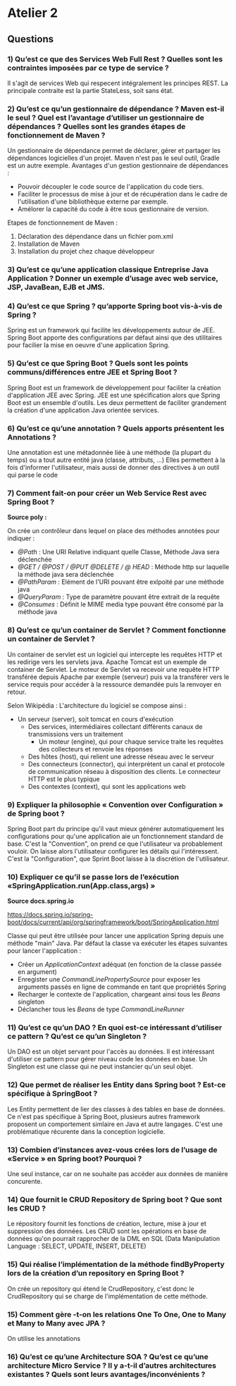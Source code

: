 # Atelier 2
## Questions
### 1) Qu’est ce que des Services Web Full Rest ? Quelles sont les contraintes imposées par ce type de service ?
Il s'agit de services Web qui respecent intégralement les principes REST. La principale contraite est la partie StateLess, soit sans état.

### 2) Qu’est ce qu’un gestionnaire de dépendance ? Maven est-il le seul ? Quel est l’avantage d’utiliser un gestionnaire de dépendances ? Quelles sont les grandes étapes de fonctionnement de Maven ?
Un gestionnaire de dépendance permet de déclarer, gérer et partager les dépendances logicielles d'un projet.
Maven n'est pas le seul outil, Gradle est un autre exemple.
Avantages d'un gestion gestionnaire de dépendances :
- Pouvoir découpler le code source de l'application du code tiers.
- Faciliter le processus de mise à jour et de récupération dans le cadre de l'utilisation d'une bibliothèque externe par exemple.
- Amélorer la capacité du code à être sous gestionnaire de version.

Etapes de fonctionnement de Maven :
1. Déclaration des dépendance dans un fichier pom.xml
2. Installation de Maven
3. Installation du projet chez chaque développeur


### 3) Qu’est ce qu’une application classique Entreprise Java Application ? Donner un exemple d’usage avec web service, JSP, JavaBean, EJB et JMS.

### 4) Qu’est ce que Spring ? qu’apporte Spring boot vis-à-vis de Spring ?
Spring est un framework qui facilite les développements autour de JEE.
Spring Boot apporte des configurations par défaut ainsi que des utilitaires pour facilier la mise en oeuvre d'une application Spring.

### 5) Qu’est ce que Spring Boot ? Quels sont les points communs/différences entre JEE et Spring Boot ?
Spring Boot est un framework de développement pour faciliter la création d'application JEE avec Spring.
JEE est une spécification alors que Spring Boot est un ensemble d'outils. Les deux permettent de faciliter grandement la création d'une application Java orientée services.

### 6) Qu’est ce qu’une annotation ? Quels apports présentent les Annotations ?
Une annotation est une métadonnée liée à une méthode (la plupart du temps) ou a tout autre entité java (classe, attributs, ...)
Elles permettent à la fois d'informer l'utilisateur, mais aussi de donner des directives à un outil qui parse le code

### 7) Comment fait-on pour créer un Web Service Rest avec Spring Boot ?
**Source poly  :**

On crée un contrôleur dans lequel on place des méthodes annotées pour indiquer :
- *@Path* : Une URI Relative indiquant quelle Classe, Méthode Java sera déclenchée
- *@GET / @POST / @PUT @DELETE / @ HEAD* : Méthode http sur laquelle la méthode java sera déclenchée
- *@PathParam* : Elément de l'URI pouvant être exlpoité par une méthode java
- *@QueryParam* : Type de paramètre pouvant être extrait de la requête
- *@Consumes* : Définit le MIME media type pouvant être consomé par la méthode java

### 8) Qu’est ce qu’un container de Servlet ? Comment fonctionne un container de Servlet ?
Un container de servlet est un logiciel qui intercepte les requêtes HTTP et les redirige vers les servlets java. Apache Tomcat est un exemple de container de Servlet.
Le moteur de Servlet va recevoir une requête HTTP transférée depuis Apache par exemple (serveur) puis va la transférer vers le service requis pour accéder à la ressource demandée puis la renvoyer en retour.

Selon Wikipédia :
L'architecture du logiciel se compose ainsi :
- Un serveur (server), soit tomcat en cours d'exécution
  - Des services, intermédiaires collectant différents canaux de transmissions vers un traitement
    - Un moteur (engine), qui pour chaque service traite les requêtes des collecteurs et renvoie les réponses
  - Des hôtes (host), qui relient une adresse réseau avec le serveur
  - Des connecteurs (connector), qui interprètent un canal et protocole de communication réseau à disposition des clients. Le connecteur HTTP est le plus typique
  - Des contextes (context), qui sont les applications web


### 9) Expliquer la philosophie « Convention over Configuration » de Spring boot ?
Spring Boot part du principe qu'il vaut mieux générer automatiquement les configurations pour qu'une application aie un fonctionnement standard de base.
C'est la "Convention", on prend ce que l'utilisateur va probablement vouloir.
On laisse alors l'utilisateur configurer les détails qui l'intéressent. C'est la "Configuration", que Sprint Boot laisse à la discrétion de l'utilisateur.

### 10) Expliquer ce qu’il se passe lors de l’exécution «SpringApplication.run(App.class,args) »
**Source docs.spring.io**

https://docs.spring.io/spring-boot/docs/current/api/org/springframework/boot/SpringApplication.html

Classe qui peut être utilisée pour lancer une application Spring depuis une méthode "main" Java. Par défaut la classe va exécuter les étapes suivantes pour lancer l'application :
- Créer un *ApplicationContext* adéquat (en fonction de la classe passée en argument)
- Enregister une *CommandLinePropertySource* pour exposer les arguments passés en ligne de commande en tant que propriétés Spring
- Recharger le contexte de l'application, chargeant ainsi tous les *Beans* singleton
- Déclancher tous les *Beans* de type *CommandLineRunner*

### 11) Qu’est ce qu’un DAO ? En quoi est-ce intéressant d’utiliser ce pattern ? Qu’est ce qu’un Singleton ?
Un DAO est un objet servant pour l'accès au données. Il est intéressant d'utiliser ce pattern pour gérer niveau code les données en base.
Un Singleton est une classe qui ne peut instancier qu'un seul objet.

### 12) Que permet de réaliser les Entity dans Spring boot ? Est-ce spécifique à SpringBoot ?
Les Entity permettent de lier des classes à des tables en base de données.
Ce n'est pas spécifique à Spring Boot, plusieurs autres framework proposent un comportement simlaire en Java et autre langages.
C'est une problématique récurente dans la conception logicielle.

### 13) Combien d’instances avez-vous crées lors de l’usage de «Service » en Spring boot? Pourquoi ?
Une seul instance, car on ne souhaite pas accéder aux données de manière concurente.

### 14) Que fournit le CRUD Repository de Spring boot ? Que sont les CRUD ?
Le répository fournit les fonctions de création, lecture, mise à jour et suppression des données.
Les CRUD sont les opérations en base de données qu'on pourrait rapprocher de la DML en SQL (Data Manipulation Language : SELECT, UPDATE, INSERT, DELETE)

### 15) Qui réalise l’implémentation de la méthode findByProperty lors de la création d’un repository en Spring Boot ?
On crée un repository qui étend le CrudRepository, c'est donc le CrudRepository qui se charge de l'implémentation de cette méthode.

### 15) Comment gère -t-on les relations One To One, One to Many et Many to Many avec JPA ?
On utilise les annotations

### 16) Qu’est ce qu’une Architecture SOA ? Qu’est ce qu’une architecture Micro Service ? Il y a-t-il d’autres architectures existantes ? Quels sont leurs avantages/inconvénients ?
